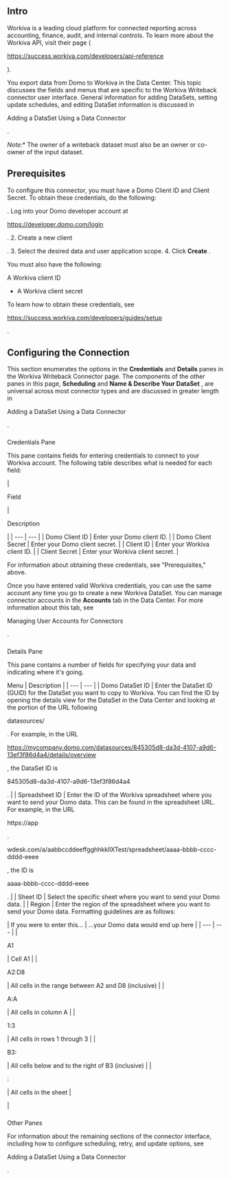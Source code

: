 

Intro
-------

Workiva is a leading cloud platform for connected reporting across accounting, finance, audit, and internal controls. To learn more about the Workiva API, visit their page (

https://success.workiva.com/developers/api-reference

).


 You export data from Domo to Workiva in the Data Center. This topic discusses the fields and menus that are specific to the Workiva Writeback connector user interface. General information for adding DataSets, setting update schedules, and editing DataSet information is discussed in

Adding a DataSet Using a Data Connector

.

*Note:**
 The owner of a writeback dataset must also be an owner or co-owner of the input dataset.

Prerequisites
---------------

To configure this connector, you must have a Domo Client ID and Client Secret. To obtain these credentials, do the following:

. Log into your Domo developer account at

https://developer.domo.com/login

.
2. Create a new client

.
3. Select the desired data and user application scope.
4. Click
 ********Create********
 .

You must also have the following:

 A Workiva client ID
* A Workiva client secret

To learn how to obtain these credentials, see

https://success.workiva.com/developers/guides/setup

.


 Configuring the Connection
----------------------------


 This section enumerates the options in the
 **Credentials**
 and
 **Details**
 panes in the Workiva Writeback Connector page. The components of the other panes in this page,
 **Scheduling**
 and
 **Name & Describe Your DataSet**
 , are universal across most connector types and are discussed in greater length in

Adding a DataSet Using a Data Connector

.


###

Credentials Pane


 This pane contains fields for entering credentials to connect to your Workiva account. The following table describes what is needed for each field:


|

Field

|

Description

|
| --- | --- |
|
 Domo Client ID
  |
 Enter your Domo client ID.
  |
|
 Domo Client Secret
  |
 Enter your Domo client secret.
  |
|
 Client ID
  |
 Enter your Workiva client ID.
  |
|
 Client Secret
  |
 Enter your Workiva client secret.
  |

For information about obtaining these credentials, see "Prerequisites," above.

Once you have entered valid Workiva credentials, you can use the same account any time you go to create a new Workiva DataSet. You can manage connector accounts in the
 **Accounts**
 tab in the Data Center. For more information about this tab, see

Managing User Accounts for Connectors

.


###
 Details Pane

This pane contains a number of fields for specifying your data and indicating where it's going.


 Menu
  |
 Description
  |
| --- | --- |
|
 Domo DataSet ID
  |
 Enter the DataSet ID (GUID) for the DataSet you want to copy to Workiva. You can find the ID by opening the details view for the DataSet in the Data Center and looking at the portion of the URL following

datasources/

. For example, in the URL

https://mycompany.domo.com/datasources/845305d8-da3d-4107-a9d6-13ef3f86d4a4/details/overview

, the DataSet ID is

845305d8-da3d-4107-a9d6-13ef3f86d4a4

.
  |
|
 Spreadsheet ID
  |
 Enter the ID of the Workiva spreadsheet where you want to send your Domo data. This can be found in the spreadsheet URL. For example, in the URL


 https://app

.

wdesk.com/a/aabbccddeeffgghhkkllXTest/spreadsheet/aaaa-bbbb-cccc-dddd-eeee


 , the ID is

aaaa-bbbb-cccc-dddd-eeee

.
  |
|
 Sheet ID
  |
 Select the specific sheet where you want to send your Domo data.
  |
|
 Region
  |
 Enter the region of the spreadsheet where you want to send your Domo data. Formatting guidelines are as follows:


|
 If you were to enter this...
  |
 ...your Domo data would end up here
  |
| --- | --- |
|

A1

|
 Cell A1
  |
|

A2:D8

|
 All cells in the range between A2 and D8 (inclusive)
  |
|

A:A

|
 All cells in column A
  |
|

1:3

|
 All cells in rows 1 through 3
  |
|

B3:

|
 All cells below and to the right of B3 (inclusive)
  |
|

:

|
 All cells in the sheet
  |

|


###
 Other Panes

For information about the remaining sections of the connector interface, including how to configure scheduling, retry, and update options, see

Adding a DataSet Using a Data Connector

.

